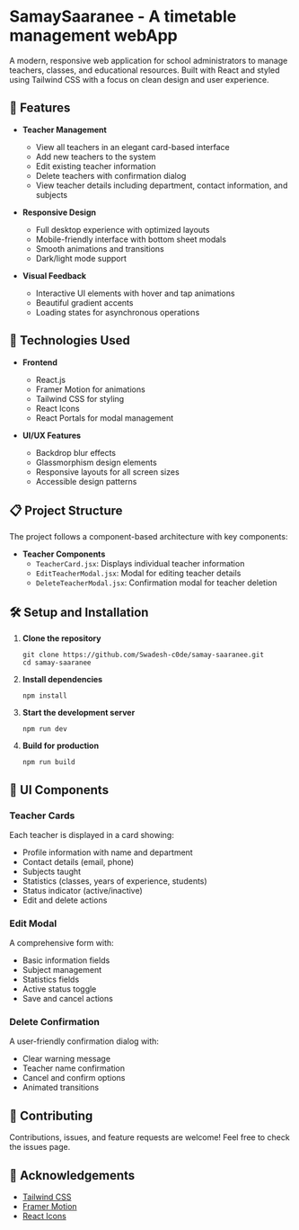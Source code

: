 # SamaySaaranee - A timetable management webApp

A modern, responsive web application for school administrators to manage teachers, classes, and educational resources. Built with React and styled using Tailwind CSS with a focus on clean design and user experience.

## 🌟 Features

- **Teacher Management**
  - View all teachers in an elegant card-based interface
  - Add new teachers to the system
  - Edit existing teacher information
  - Delete teachers with confirmation dialog
  - View teacher details including department, contact information, and subjects
  
- **Responsive Design**
  - Full desktop experience with optimized layouts
  - Mobile-friendly interface with bottom sheet modals
  - Smooth animations and transitions
  - Dark/light mode support

- **Visual Feedback**
  - Interactive UI elements with hover and tap animations
  - Beautiful gradient accents
  - Loading states for asynchronous operations

## 🚀 Technologies Used

- **Frontend**
  - React.js
  - Framer Motion for animations
  - Tailwind CSS for styling
  - React Icons
  - React Portals for modal management

- **UI/UX Features**
  - Backdrop blur effects
  - Glassmorphism design elements 
  - Responsive layouts for all screen sizes
  - Accessible design patterns

## 📋 Project Structure

The project follows a component-based architecture with key components:

- **Teacher Components**
  - `TeacherCard.jsx`: Displays individual teacher information
  - `EditTeacherModal.jsx`: Modal for editing teacher details
  - `DeleteTeacherModal.jsx`: Confirmation modal for teacher deletion

## 🛠️ Setup and Installation

1. **Clone the repository**
   ```
   git clone https://github.com/Swadesh-c0de/samay-saaranee.git
   cd samay-saaranee
   ```

2. **Install dependencies**
   ```
   npm install
   ```

3. **Start the development server**
   ```
   npm run dev
   ```

4. **Build for production**
   ```
   npm run build
   ```

## 📱 UI Components

### Teacher Cards
Each teacher is displayed in a card showing:
- Profile information with name and department
- Contact details (email, phone)
- Subjects taught
- Statistics (classes, years of experience, students)
- Status indicator (active/inactive)
- Edit and delete actions

### Edit Modal
A comprehensive form with:
- Basic information fields
- Subject management
- Statistics fields
- Active status toggle
- Save and cancel actions

### Delete Confirmation
A user-friendly confirmation dialog with:
- Clear warning message
- Teacher name confirmation
- Cancel and confirm options
- Animated transitions

## 🤝 Contributing

Contributions, issues, and feature requests are welcome! Feel free to check the issues page.

## 🙏 Acknowledgements

- [Tailwind CSS](https://tailwindcss.com/)
- [Framer Motion](https://www.framer.com/motion/)
- [React Icons](https://react-icons.github.io/react-icons/) 
